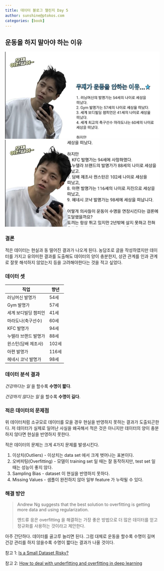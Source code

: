 ```yaml
---
title: 데이터 블로그 챌린지 Day 5
author: sunshine@ptokos.com
categories: [book]
---
```


## 운동을 하지 말아야 하는 이유

![5-1.jpeg](/assets/img/daliy-blog-challenge/5-1.jpeg)
![5-2.jpeg](/assets/img/daliy-blog-challenge/5-2.jpeg)

### 결론
적은 데이터는 현실과 동 떨어진 결과가 나오게 된다.
농담조로 글을 작성하였지만 데이터를 가지고 유의미한 결과를 도출해도 데이터의 양이 충분한지, 상관 관계를 인과 관계로 잘못 해석하지 않았는지 등을 고려해야한다는 것을 적고 싶었다.  


### 데이터 셋

| 직업|  향년| 
|----------|--------|
| 러닝머신 발명가 | 54세  |
| Gym 발명가  | 57세  |
| 세계 보디빌딩 챔피언 | 41세  |
| 마라도나(축구선수) | 60세  |
| KFC 발명가  | 94세  |
| 누텔라 브랜드 발명가 | 88세  |
| 윈스턴(담배 제조사) | 102세 |
| 아편 발명가   | 116세 |
| 헤네시 코낙 발명가 | 98세  |

### 데이터 분석 결과
*건강하다는 일* 을 할수록 **수명이 짧다**.

*건강하지 않다는 일* 을 할수록 **수명이 길다**. 

### 적은 데이터의 문제점
위 데이터처럼 소규모로 데이터를 모을 경우 현실을 반영하지 못하는 결과가 도출되곤한다.
저 데이터가 실제로 일어난 사실을 왜곡해서 적은 것은 아니지만 데이터의 양이 충분하지 않다면 현실을 반영하지 못한다.

적은 데이터의 문제는 크게 4가지 문제를 발생시킨다.

1. 이상치(Outliers) - 이상치는 data set 에서 크게 벗어나는 표본이다.
2. 오버피팅(Overfitting) - 모델이 training set 일 때는 잘 동작하지만, test set 일 때는 성능이 좋지 않다.
3. Sampling Bias - dataset 이 현실을 반영하지 못하다.
4. Missing Values - 샘플이 완전하지 않아 일부 feature 가 누락될 수 있다. 

### 해결 방안
> Andrew Ng suggests that the best solution to overfitting is getting more data and using regularization.
> 
> 앤드류 응은 overfitting 을 해결하는 가장 좋은 방법으로 더 많은 데이터를 얻고 정규화를 사용하는 것이라고 제안한다.

아주 간단하다. 데이터를 골고루 늘리면 된다. 그럼 대체로 운동을 할수록 수명이 길며 건강 관리를 하지 않을수록 수명이 짧다는 결과가 나올 것이다.


참고 1: [Is a Small Dataset Risky?](https://towardsdatascience.com/is-a-small-dataset-risky-b664b8569a21)

참고 2: [How to deal with underfitting and overfitting in deep learning](https://www.mikulskibartosz.name/how-to-deal-with-underfitting-and-overfitting-in-deep-learning/)
